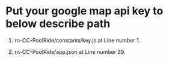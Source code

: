 # Put your google map api key to below describe path

1. rn-CC-PoolRide/constants/key.js at Line number 1.

2. rn-CC-PoolRide/app.json at Line number 29.
